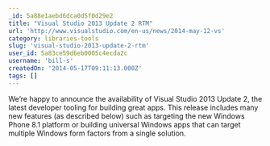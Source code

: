 ```yaml
---
_id: 5a88e1aebd6dca0d5f0d29e2
title: "Visual Studio 2013 Update 2 RTM"
url: 'http://www.visualstudio.com/en-us/news/2014-may-12-vs'
category: libraries-tools
slug: 'visual-studio-2013-update-2-rtm'
user_id: 5a83ce59d6eb0005c4ecda2c
username: 'bill-s'
createdOn: '2014-05-17T09:11:13.000Z'
tags: []
---
```


We’re happy to announce the availability of Visual Studio 2013 Update 2, the latest developer tooling for building great apps. This release includes many new features (as described below) such as targeting the new Windows Phone 8.1 platform or building universal Windows apps that can target multiple Windows form factors from a single solution.
